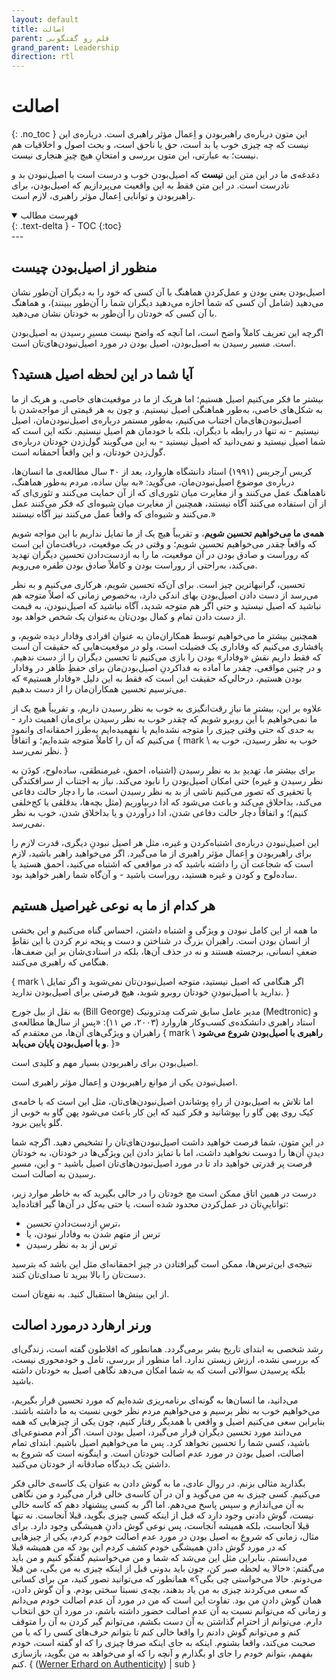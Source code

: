 ```yaml
---
layout: default
title: اصالت
parent: قلم رو گفتگویی
grand_parent: Leadership
direction: rtl
---
```


# اصالت
{: .no_toc }
این متون درباره‌ی راهبربودن و اِعمال مؤثر راهبری است. درباره‌ی این نیست که چه چیزی خوب یا بد است، حق یا ناحق است، و بحث اصول و اخلاقیات هم نیست؛ به عبارتی، این متون بررسی و امتحانِ هیچ چیزِ هنجاری‌ نیست.

دغدغه‌ی ما در این متن این **نیست** که اصیل‌بودن خوب و درست است یا اصيل‌نبودن بد و نادرست است. در این متن فقط به این واقعیت می‌پردازیم که اصیل‌بودن، برای راهبربودن و توانایی اِعمال مؤثر راهبری، لازم است. 

<details open markdown="block">
  <summary>فهرست مطالب</summary>
  {: .text-delta }
  - TOC
  {:toc}
</details>
---

## منظور از اصیل‌بودن چیست
اصیل‌بودن یعنی بودن و عمل‌کردنِ هماهنگ با آن کسی که خود را به دیگران آن‌طور نشان می‌دهید (شامل آن کسی که شما اجازه می‌دهید دیگران شما را آن‌طور ببینند)، و هماهنگ با آن کسی که خودتان را آن‌طور به خودتان نشان می‌دهید.

اگرچه این تعریف کاملاً واضح است، اما آنچه که واضح نیست مسیرِ رسیدن به اصيل‌‌بودن است. مسیر رسیدن به اصیل‌بودن، اصیل ‌بودن در مورد اصیل‌نبودن‌های‌تان است.

## آیا شما در این لحظه اصیل هستید؟ 
بیشتر ما فکر می‌کنیم اصیل هستیم؛ اما هریک از ما در موقعیت‌های خاصی، و هریک از ما به شکل‌های خاصی، به‌طور هماهنگی اصیل نیستیم. و چون به هر قیمتی از مواجه‌شدن با اصيل‌نبودن‌های‌مان اجتناب می‌کنیم، به‌طور مستمر درباره‌ی اصيل‌نبودن‌مان، اصیل نیستیم - نه تنها در رابطه با دیگران، بلکه با خودمان هم اصیل نیستیم. نکته این است که شما اصیل نیستید و نمی‌دانید که اصیل نیستید - به این می‌گویند گول‌زدن خودتان درباره‌ی گول‌زدن خودتان، و این واقعاً احمقانه است. 

کریس آرجریس (۱۹۹۱) استاد دانشگاه ‌هاروارد، بعد از ۴۰ سال مطالعه‌ی ما انسان‌ها، درباره‌ی موضوعِ اصيل‌نبودن‌مان، می‌گوید: «به بیان ساده، مردم به‌طور هماهنگ، ناهماهنگ عمل می‌کنند و از مغایرت میان تئوری‌ای که از آن حمایت می‌کنند و تئوری‌ای که از آن استفاده می‌کنند آگاه نیستند، همچنین از مغایرت میان شیوه‌ای که فکر می‌کنند عمل می‌کنند و شیوه‌ای که واقعاً عمل می‌کنند نیز آگاه نیستند.»

**همه‌ی ما می‌خواهیم تحسین شویم**، و تقریباً هیچ یک از ما تمایل نداریم با این مواجه شویم که واقعاً چقدر می‌خواهیم تحسین شویم؛ و وقتی در یک موقعیت، دریافت‌مان این است که روراست و صادق بودن در آن موقعیت، ما را به ازدست‌دادن تحسینِ دیگران تهدید می‌کند، به‌راحتی از روراست بودن و کاملاً صادق بودن طفره می‌رویم.

تحسین، گرانبهاترین چیز است. برای آن‌که تحسین شویم، هرکاری می‌کنیم و به ‌نظر می‌رسد از دست دادن اصیل‌بودن بهای اندکی دارد، به‌خصوص زمانی که اصلاً متوجه هم نباشید که اصیل نیستید و حتی اگر هم متوجه شدید، آگاه نباشید که اصیل‌نبودن، به قیمت از دست دادن تمام و کمال بودن‌تان به‌عنوان یک شخص خواهد بود. 

همچنین بیشترِ ما می‌خواهیم توسط همکاران‌مان به‌ عنوان افرادی وفادار دیده شویم، و پافشاری می‌کنیم که وفاداری یک فضیلت است، ولو در موقعیت‌هایی که حقیقت آن است که فقط داریم نقش «وفادار» بودن را بازی می‌کنیم تا تحسین دیگران را از دست ندهیم. و در چنین مواقعی، چقدر ما آماده به فدا‌کردنِ اصیل‌بودن‌مان برای حفظِ ظاهر در وفادار بودن هستیم، درحالي‌که حقیقت این است که فقط به این دلیل «وفادار هستیم» که می‌ترسیم تحسین همکاران‌مان را از دست بدهیم.

علاوه بر این، بیشترِ ما نیازِ رقت‌انگیزی به خوب به ‌نظر رسیدن داریم، و تقریباً هیچ یک از ما نمی‌خواهیم با این روبرو شویم که چقدر خوب به ‌نظر رسیدن برای‌مان اهمیت دارد - به حدی که حتی وقتی چیزی را متوجه نشده‌ایم یا نفهمیده‌ایم به‌طرز احمقانه‌ای وانمود می‌کنیم که آن را کاملاً متوجه شده‌ایم؛ و اتفاقاً { mark \ خوب به ‌نظر رسیدن، خوب به ‌نظر نمی‌رسد. }

برای بیشتر ما، تهدیدِ بد به ‌نظر رسیدن (اشتباه، احمق، غیرمنطقی، ساده‌لوح، کودَن به ‌نظر رسیدن و غیره) حتی امکان اصیل‌بودن را نابود می‌کند. نیاز به اجتناب از سرافکندگی یا تحقیری که تصور می‌کنیم ناشی از بد به ‌نظر رسیدن است، ما را دچار حالت دفاعی می‌کند، بداخلاق می‌کند و باعث می‌شود که ادا دربیاوریم (مثل بچه‌ها، بدقلقی یا کج‌خلقی ‌کنیم)؛ و اتفاقاً دچار حالت دفاعی شدن، ادا درآوردن و یا بداخلاق شدن، خوب به ‌نظر نمی‌رسد. 

این اصيل‌نبودن درباره‌ی اشتباه‌کردن و غیره، مثل هر اصيل نبودنِ دیگری، قدرت لازم را برای راهبربودن و اِعمال مؤثر راهبری از ما می‌گیرد. اگر می‌خواهید راهبر باشید، لازم است که شجاعت آن را داشته باشید که در مواقعی که اشتباه می‌کنید، احمق هستید یا ساده‌لوح و کودن و غیره هستید، روراست باشید - و آن‌گاه شما راهبر خواهید بود.

## هر کدام از ما به نوعی غیراصیل هستیم
ما همه از این کامل نبودن و ویژگی و اشتباه داشتن، احساس گناه می‌کنیم و این بخشی از انسان بودن است. راهبران بزرگ در شناختن و دست و پنجه نرم کردن با این نقاطِ ضعفِ انسانی، برجسته هستند و نه در حذف آن‌ها، بلکه در استادی‌شان بر این ضعف‌ها، هنگامی که راهبری می‌کنند.

{ mark \ اگر هنگامی که اصیل نیستید، متوجه اصيل‌نبودن‌تان نمی‌شوید و اگر تمایل ندارید با اصیل‌نبودنِ خودتان روبرو شوید، هیچ فرصتی برای اصیل‌بودن ندارید. }

به نقل از بیل جورج (Bill George) مدیر عامل سابق شرکت مِدترونیک (Medtronic) و استاد راهبری دانشکده‌ی کسب‌وکار ‌هاروارد (۲۰۰۳، ص ۱۱): «پس از سال‌ها مطالعه‌ی راهبران و ویژگی‌های آن‌ها، من معتقدم که { mark \ **راهبری با اصیل‌بودن شروع می‌شود و با اصیل‌بودن پایان می‌یابد**. }» 

اصیل‌بودن برای راهبربودن بسیار مهم و کلیدی است.

اصیل‌نبودن یکی از موانع راهبربودن و اِعمال مؤثر راهبری است.

اما تلاش به اصیل‌بودن از راهِ پوشاندن اصیل‌نبودن‌های‌تان، مثل این است که با خامه‌ی کیک روی پهن گاو را بپوشانید و فکر کنید که این کار باعث می‌شود پهن گاو به خوبی از گلو پایین برود.

در این متون، شما فرصت خواهید داشت اصیل‌نبودن‌‌های‌تان را تشخیص دهید. اگرچه شما دیدنِ آن‌ها را دوست نخواهید داشت، اما با تمایز دادن این ویژگی‌ها در خودتان، به خودتان فرصت پر قدرتی خواهید داد تا در مورد اصیل‌نبودن‌‌های‌تان اصیل باشید - و این، مسیرِ رسیدن به اصالت است. 

درست در همین اتاق ممکن است مچ خودتان را در حالی بگیرید که به خاطر موارد زیر، تواناییِ‌تان در عمل‌کردن محدود شده ‌است، یا حتی به‌کل در آن‌ها گیر افتاده‌اید:

- ترسِ از‌دست‌دادنِ تحسین،
- ترس از متهم شدن به وفادار نبودن، یا
- ترس از بد به ‌نظر رسیدن

نتیجه‌ی این‌ترس‌ها، ممکن است گیرافتادن در چیزِ احمقانه‌ای مثل این باشد که بترسید دست‌تان را بالا ببرید تا صدای‌تان کنند.

از این بینش‌ها استقبال کنید. به نفع‌تان است.

## ورنر ارهارد درمورد اصالت
رشد شخصی به ابتدای تاریخ بشر برمی‌گردد. همانطور که افلاطون گفته است، زندگی‌ای که بررسی نشده، ارزش زیستن ندارد. اما منظور از بررسی، تامل و خودمحوری نیست، بلکه پرسیدن سوالاتی است که به شما امکان می‌دهد نگاهی اصیل به خودتان داشته باشید.

می‌دانید، ما انسان‌ها به گونه‌ای برنامه‌ریزی شده‌ایم که مورد تحسین قرار بگیریم، می‌خواهیم خوب به نظر برسیم و می‌خواهیم مردم نظر خوبی نسبت به ما داشته باشند. بنابراین سعی می‌کنیم اصیل و واقعی با همدیگر رفتار کنیم، چون یکی از چیزهایی که همه می‌دانند مورد تحسین دیگران قرار می‌گیرد، اصیل بودن است. اگر آدم مصنوعی‌ای باشید، کسی شما را تحسین نخواهد کرد. پس ما می‌خواهیم اصیل باشیم. ابتدای تمام اصالت، اصیل بودن در مورد عدم اصالت خودتان است. و اینگونه است که شروع به داشتن یک دیدگاه صادقانه از خودتان می‌کنید.

بگذارید مثالی بزنم. در روال عادی، ما به گوش دادن به عنوان یک کاسه‌ی خالی فکر می‌کنیم. کسی چیزی به من می‌گوید و آن در آن کاسه‌ی خالی قرار می‌گیرد و من نگاهی به آن می‌اندازم و سپس پاسخ می‌دهم. اما اگر به کسی پیشنهاد دهم که کاسه خالی نیست، گوش دادنی وجود دارد که قبل از اینکه کسی چیزی بگوید، قبلا آنجاست. نه تنها قبلا آنجاست، بلکه همیشه آنجاست، پس نوعی گوش دادنِ همیشگی وجود دارد. برای مثال، زمانی که شروع به اصیل بودن در مورد عدم اصالت خودم کردم، یکی از چیزهایی که در مورد گوش دادنِ همیشگی خودم کشف کردم این بود که من همیشه قبلا می‌دانستم. بنابراین مثل این می‌شد که شما و من می‌خواستیم گفتگو کنیم و من باید می‌گفتم: «حالا یه لحظه صبر کن، چون باید بدونی قبل از اینکه چیزی به من بگی، من قبلا می‌دونم. حالا می‌خواستی چی بگی؟» همانطور که می‌توانید تصور کنید، من برای کسانی که سعی می‌کردند چیزی به من یاد بدهند، بچه‌ی نسبتا سختی بودم. و آن گوش دادن، همان گوش دادنِ من بود. تفاوت این است که من در مورد آن عدم اصالت خودم می‌دانم و زمانی که می‌توانم نسبت به آن عدم اصالت حضور داشته باشم، در مورد آن حق انتخاب دارم. می‌توانم از احترام گذاشتن به آن دست بکشم، می‌توانم گیر کردن به آن را متوقف کنم و می‌توانم گوش دادنم را واقعا خالی کنم تا بتوانم حرف‌های کسی را که با من صحبت می‌کند، واقعا بشنوم. اینکه به جای اینکه صرفا چیزی را که او گفته است، خودم بفهمم، بتوانم خودم را جای او بگذارم و آنچه را که او می‌خواهد به من بگوید، بازسازی کنم. { ([Werner Erhard on Authenticity](https://youtubetranscript.com/?v=eJsSZHfnM6M&t=819)) | sub }
